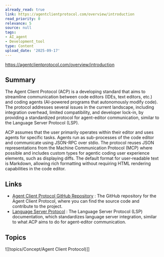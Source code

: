 ```yaml
---
already_read: true
link: https://agentclientprotocol.com/overview/introduction
read_priority: 0
relevance: 5
source: null
tags:
- AI_agent
- Development_tool
type: Content
upload_date: '2025-09-17'
---
```


https://agentclientprotocol.com/overview/introduction
## Summary

The Agent Client Protocol (ACP) is a developing standard that aims to streamline communication between code editors (IDEs, text editors, etc.) and coding agents (AI-powered programs that autonomously modify code). The protocol addresses several issues in the current landscape, including integration overhead, limited compatibility, and developer lock-in, by providing a standardized protocol for agent-editor communication, similar to the Language Server Protocol (LSP).

ACP assumes that the user primarily operates within their editor and uses agents for specific tasks. Agents run as sub-processes of the code editor and communicate using JSON-RPC over stdio. The protocol reuses JSON representations from the Machine Communication Protocol (MCP) where possible and includes custom types for agentic coding user experience elements, such as displaying diffs. The default format for user-readable text is Markdown, allowing rich formatting without requiring HTML rendering capabilities in the code editor.
## Links

- [Agent Client Protocol GitHub Repository](https://github.com/zed-industries/agent-client-protocol) : The GitHub repository for the Agent Client Protocol, where you can find the source code and contribute to the project.
- [Language Server Protocol](https://microsoft.github.io/language-server-protocol/) : The Language Server Protocol (LSP) documentation, which standardizes language server integration, similar to what ACP aims to do for agent-editor communication.

## Topics

![[topics/Concept/Agent Client Protocol)]]